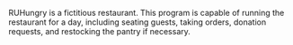 RUHungry is a fictitious restaurant. This program is capable of running the restaurant for a day, including seating guests, taking orders, donation requests, and restocking the pantry if necessary.
